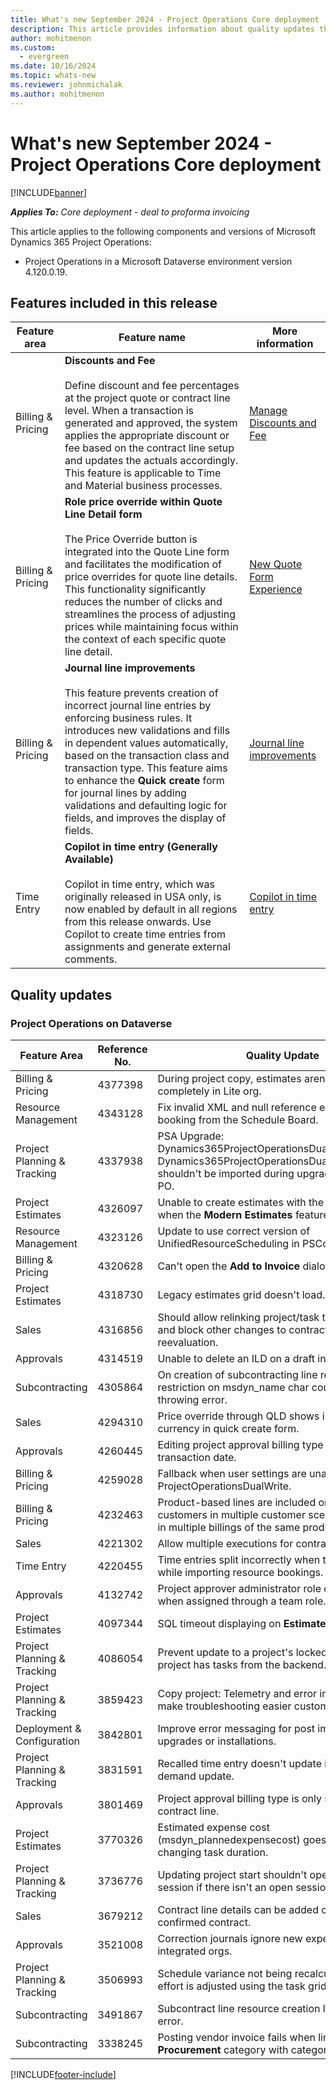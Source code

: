 ```yaml
---
title: What's new September 2024 - Project Operations Core deployment
description: This article provides information about quality updates that are available in the Sept 2024 release of Microsoft Dynamics 365 Project Operations Core deployment.
author: mohitmenon
ms.custom:
  - evergreen
ms.date: 10/16/2024
ms.topic: whats-new
ms.reviewer: johnmichalak
ms.author: mohitmenon
---
```


# What's new September 2024 - Project Operations Core deployment

[!INCLUDE[banner](../../includes/banner.md)]

_**Applies To:** Core deployment - deal to proforma invoicing_

This article applies to the following components and versions of Microsoft Dynamics 365 Project Operations:

- Project Operations in a Microsoft Dataverse environment version 4.120.0.19.

## Features included in this release

| **Feature area** | **Feature name** | **More information** |
| --- | --- | --- |
| Billing & Pricing |**Discounts and Fee** <br><br> Define discount and fee percentages at the project quote or contract line level. When a transaction is generated and approved, the system applies the appropriate discount or fee based on the contract line setup and updates the actuals accordingly. This feature is applicable to Time and Material business processes.| [Manage Discounts and Fee](../../pricing-costing/manage-discount-fee-calculations.md)|
| Billing & Pricing |**Role price override within Quote Line Detail form** <br><br> The Price Override button is integrated into the Quote Line form and facilitates the modification of price overrides for quote line details. This functionality significantly reduces the number of clicks and streamlines the process of adjusting prices while maintaining focus within the context of each specific quote line detail.| [New Quote Form Experience](../../sales/quotes-new-form.md)|
| Billing & Pricing |**Journal line improvements** <br><br> This feature prevents creation of incorrect journal line entries by enforcing business rules. It introduces new validations and fills in dependent values automatically, based on the transaction class and transaction type. This feature aims to enhance the **Quick create** form for journal lines by adding validations and defaulting logic for fields, and improves the display of fields.| [Journal line improvements](../../actuals/journal-line-improvements.md)|
| Time Entry |**Copilot in time entry (Generally Available)** <br><br> Copilot in time entry, which was originally released in USA only, is now enabled by default in all regions from this release onwards. Use Copilot to create time entries from assignments and generate external comments.|[Copilot in time entry](../../time/copilot-in-time-entry.md) |


## Quality updates

### Project Operations on Dataverse

| **Feature Area** | **Reference No.** | **Quality Update** |
| --- | --- | --- |
|Billing & Pricing|	4377398|	During project copy, estimates aren't getting copied completely in Lite org.|
|Resource Management|	4343128|	Fix invalid XML and null reference errors when booking from the Schedule Board.|
|Project Planning & Tracking|	4337938|	PSA Upgrade: Dynamics365ProjectOperationsDualWrite and Dynamics365ProjectOperationsDualWriteEntityMaps shouldn't be imported during upgrade from PSA to PO.|
|Project Estimates|	4326097|	Unable to create estimates with the future dates when the **Modern Estimates** feature is enabled.|
|Resource Management|	4323126|	Update to use correct version of UnifiedResourceScheduling in PSCore.|
|Billing & Pricing|	4320628|	Can't open the **Add to Invoice** dialog.|
|Project Estimates|	4318730|	Legacy estimates grid doesn't load.|
|Sales|	4316856|	Should allow relinking project/task to contract line and block other changes to contract line during reevaluation.|
|Approvals|	4314519|	Unable to delete an ILD on a draft invoice.|
|Subcontracting|	4305864|	On creation of subcontracting line resource, restriction on msdyn_name char count>100 throwing error.|
|Sales|	4294310|	Price override through QLD shows incorrect currency in quick create form.|
|Approvals|	4260445|	Editing project approval billing type alters journal line transaction date.|
|Billing & Pricing|	4259028|	Fallback when user settings are unavailable in ProjectOperationsDualWrite.|
|Billing & Pricing|	4232463|	Product-based lines are included on invoices for all customers in multiple customer scenarios, resulting in multiple billings of the same product.|
|Sales|	4221302|	Allow multiple executions for contract confirmation.|
|Time Entry|	4220455|	Time entries split incorrectly when the days overlap while importing resource bookings.|
|Approvals|	4132742|	Project approver administrator role doesn't work when assigned through a team role.|
|Project Estimates|	4097344|	SQL timeout displaying on **Estimates** tab.|
|Project Planning & Tracking|	4086054|	Prevent update to a project's locked fields if the project has tasks from the backend.|
|Project Planning & Tracking|	3859423|	Copy project: Telemetry and error improvements to make troubleshooting easier customers.|
|Deployment & Configuration|	3842801|	Improve error messaging for post import during upgrades or installations.|
|Project Planning & Tracking|	3831591|	Recalled time entry doesn't update in WBS with on-demand update.|
|Approvals|	3801469|	Project approval billing type is only set with linked contract line.|
|Project Estimates|	3770326|	Estimated expense cost (msdyn_plannedexpensecost) goes negative when changing task duration.|
|Project Planning & Tracking|	3736776|	Updating project start shouldn't open project session if there isn't an open session.|
|Sales|	3679212|	Contract line details can be added or updated on a confirmed contract.|
|Approvals|	3521008|	Correction journals ignore new expense category on integrated orgs.|
|Project Planning & Tracking|	3506993|	Schedule variance not being recalculated after task effort is adjusted using the task grid.|
|Subcontracting|	3491867|	Subcontract line resource creation leads to script error.|
|Subcontracting|	3338245|	Posting vendor invoice fails when lines include the **Procurement** category with category type **Item**. |

[!INCLUDE[footer-include](../../includes/footer-banner.md)]
